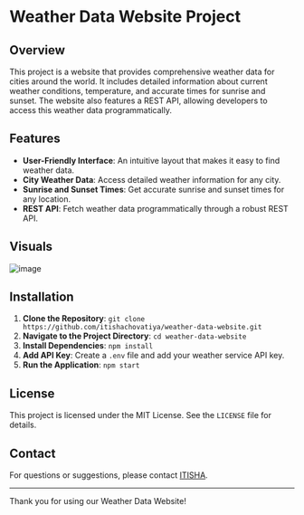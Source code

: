 # Weather Data Website Project

## Overview

This project is a website that provides comprehensive weather data for cities around the world. It includes detailed information about current weather conditions, temperature, and accurate times for sunrise and sunset. The website also features a REST API, allowing developers to access this weather data programmatically.

## Features

- **User-Friendly Interface**: An intuitive layout that makes it easy to find weather data.
- **City Weather Data**: Access detailed weather information for any city.
- **Sunrise and Sunset Times**: Get accurate sunrise and sunset times for any location.
- **REST API**: Fetch weather data programmatically through a robust REST API.

## Visuals
![image](https://github.com/user-attachments/assets/a6b3fc8b-0c30-4e8d-9ad1-048a7c461877)

## Installation

1. **Clone the Repository**: `git clone https://github.com/itishachovatiya/weather-data-website.git`
2. **Navigate to the Project Directory**: `cd weather-data-website`
3. **Install Dependencies**: `npm install`
4. **Add API Key**: Create a `.env` file and add your weather service API key.
5. **Run the Application**: `npm start`

## License

This project is licensed under the MIT License. See the `LICENSE` file for details.

## Contact

For questions or suggestions, please contact [ITISHA](mailto:itishachovatiya@gmail.com).

---

Thank you for using our Weather Data Website!
